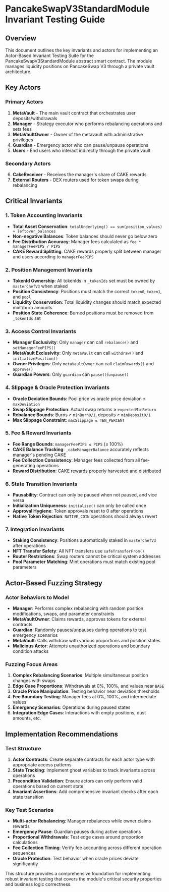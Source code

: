 # PancakeSwapV3StandardModule Invariant Testing Guide

## Overview

This document outlines the key invariants and actors for implementing an Actor-Based Invariant Testing Suite for the PancakeSwapV3StandardModule abstract smart contract. The module manages liquidity positions on PancakeSwap V3 through a private vault architecture.

## Key Actors

### Primary Actors

1. **MetaVault** - The main vault contract that orchestrates user deposits/withdrawals
2. **Manager** - Strategy executor who performs rebalancing operations and sets fees
3. **MetaVaultOwner** - Owner of the metavault with administrative privileges
4. **Guardian** - Emergency actor who can pause/unpause operations
5. **Users** - End users who interact indirectly through the private vault

### Secondary Actors

6. **CakeReceiver** - Receives the manager's share of CAKE rewards
7. **External Routers** - DEX routers used for token swaps during rebalancing

## Critical Invariants

### 1. Token Accounting Invariants

- **Total Asset Conservation**: `totalUnderlying() == sum(position_values) + leftover_balances`
- **Non-negative Balances**: Token balances should never go below zero
- **Fee Distribution Accuracy**: Manager fees calculated as `fee * managerFeePIPS / PIPS`
- **CAKE Reward Splitting**: CAKE rewards properly split between manager and users according to `managerFeePIPS`

### 2. Position Management Invariants

- **TokenId Ownership**: All tokenIds in `_tokenIds` set must be owned by `masterChefV3` when staked
- **Position Consistency**: Positions must match the correct `token0`, `token1`, and `pool`
- **Liquidity Conservation**: Total liquidity changes should match expected mint/burn amounts
- **Position State Coherence**: Burned positions must be removed from `_tokenIds` set

### 3. Access Control Invariants

- **Manager Exclusivity**: Only `manager` can call `rebalance()` and `setManagerFeePIPS()`
- **MetaVault Exclusivity**: Only `metaVault` can call `withdraw()` and `initializePosition()`
- **Owner Privileges**: Only `metaVaultOwner` can call `claimRewards()` and `approve()`
- **Guardian Powers**: Only `guardian` can `pause()`/`unpause()`

### 4. Slippage & Oracle Protection Invariants

- **Oracle Deviation Bounds**: Pool price vs oracle price deviation ≤ `maxDeviation`
- **Swap Slippage Protection**: Actual swap returns ≥ `expectedMinReturn`
- **Rebalance Bounds**: Burns ≥ `minBurn0/1`, deposits ≥ `minDeposit0/1`
- **Max Slippage Constraint**: `maxSlippage ≤ TEN_PERCENT`

### 5. Fee & Reward Invariants

- **Fee Range Bounds**: `managerFeePIPS ≤ PIPS` (≤ 100%)
- **CAKE Balance Tracking**: `_cakeManagerBalance` accurately reflects manager's pending CAKE
- **Fee Collection Consistency**: Manager fees collected from all fee-generating operations
- **Reward Distribution**: CAKE rewards properly harvested and distributed

### 6. State Transition Invariants

- **Pausability**: Contract can only be paused when not paused, and vice versa
- **Initialization Uniqueness**: `initialize()` can only be called once
- **Approval Hygiene**: Token approvals reset to 0 after operations
- **Native Token Rejection**: `NATIVE_COIN` operations should always revert

### 7. Integration Invariants

- **Staking Consistency**: Positions automatically staked in `masterChefV3` after operations
- **NFT Transfer Safety**: All NFT transfers use `safeTransferFrom()`
- **Router Restrictions**: Swap routers cannot be critical system addresses
- **Pool Parameter Matching**: Mint operations must match existing pool parameters

## Actor-Based Fuzzing Strategy

### Actor Behaviors to Model

- **Manager**: Performs complex rebalancing with random position modifications, swaps, and parameter constraints
- **MetaVaultOwner**: Claims rewards, approves tokens for external contracts
- **Guardian**: Randomly pauses/unpauses during operations to test emergency scenarios
- **MetaVault**: Calls withdraw with various proportions and position states
- **Malicious Actor**: Attempts unauthorized operations and boundary condition attacks

### Fuzzing Focus Areas

1. **Complex Rebalancing Scenarios**: Multiple simultaneous position changes with swaps
2. **Edge Case Proportions**: Withdrawals at 0%, 100%, and values near `BASE`
3. **Oracle Price Manipulation**: Testing behavior near deviation thresholds
4. **Fee Boundary Testing**: Manager fees at 0%, 100%, and intermediate values
5. **Emergency Scenarios**: Operations during paused states
6. **Integration Edge Cases**: Interactions with empty positions, dust amounts, etc.

## Implementation Recommendations

### Test Structure

1. **Actor Contracts**: Create separate contracts for each actor type with appropriate access patterns
2. **State Tracking**: Implement ghost variables to track invariants across operations
3. **Precondition Validation**: Ensure actors can only perform valid operations based on current state
4. **Invariant Assertions**: Add comprehensive invariant checks after each state transition

### Key Test Scenarios

- **Multi-actor Rebalancing**: Manager rebalances while owner claims rewards
- **Emergency Pause**: Guardian pauses during active operations
- **Proportional Withdrawals**: Test edge cases around proportion calculations
- **Fee Collection Timing**: Verify fee accounting across different operation sequences
- **Oracle Protection**: Test behavior when oracle prices deviate significantly

This structure provides a comprehensive foundation for implementing robust invariant testing that covers the module's critical security properties and business logic correctness.